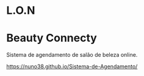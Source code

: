 # L.O.N
# Beauty Connecty
Sistema de agendamento de salão de beleza online.

https://nuno38.github.io/Sistema-de-Agendamento/
